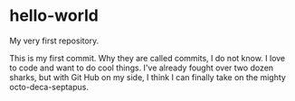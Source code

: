# hello-world
My very first repository.

This is my first commit.
Why they are called commits, I do not know.
I love to code and want to do cool things.
I've already fought over two dozen sharks, but with Git Hub on my side, I think I can 
finally take on the mighty octo-deca-septapus.
